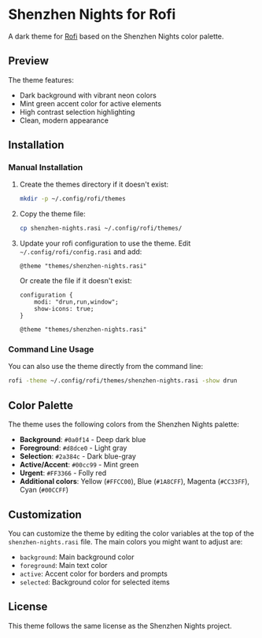 # Shenzhen Nights for Rofi

A dark theme for [Rofi](https://github.com/davatorium/rofi) based on the Shenzhen Nights color palette.

## Preview

The theme features:
- Dark background with vibrant neon colors
- Mint green accent color for active elements
- High contrast selection highlighting
- Clean, modern appearance

## Installation

### Manual Installation

1. Create the themes directory if it doesn't exist:
   ```bash
   mkdir -p ~/.config/rofi/themes
   ```

2. Copy the theme file:
   ```bash
   cp shenzhen-nights.rasi ~/.config/rofi/themes/
   ```

3. Update your rofi configuration to use the theme. Edit `~/.config/rofi/config.rasi` and add:
   ```rasi
   @theme "themes/shenzhen-nights.rasi"
   ```

   Or create the file if it doesn't exist:
   ```rasi
   configuration {
       modi: "drun,run,window";
       show-icons: true;
   }
   
   @theme "themes/shenzhen-nights.rasi"
   ```

### Command Line Usage

You can also use the theme directly from the command line:
```bash
rofi -theme ~/.config/rofi/themes/shenzhen-nights.rasi -show drun
```

## Color Palette

The theme uses the following colors from the Shenzhen Nights palette:

- **Background**: `#0a0f14` - Deep dark blue
- **Foreground**: `#d8dce0` - Light gray
- **Selection**: `#2a384c` - Dark blue-gray
- **Active/Accent**: `#00cc99` - Mint green
- **Urgent**: `#FF3366` - Folly red
- **Additional colors**: Yellow (`#FFCC00`), Blue (`#1A8CFF`), Magenta (`#CC33FF`), Cyan (`#00CCFF`)

## Customization

You can customize the theme by editing the color variables at the top of the `shenzhen-nights.rasi` file. The main colors you might want to adjust are:

- `background`: Main background color
- `foreground`: Main text color
- `active`: Accent color for borders and prompts
- `selected`: Background color for selected items

## License

This theme follows the same license as the Shenzhen Nights project.
